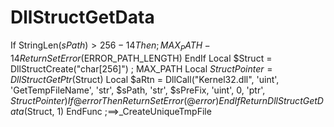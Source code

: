 # DllStructGetData
If StringLen($sPath) > 256 - 14 Then ;MAX_PATH - 14         Return SetError($ERROR_PATH_LENGTH)     EndIf      Local $Struct = DllStructCreate("char[256]") ; MAX_PATH     Local $StructPointer = DllStructGetPtr($Struct)      Local $aRtn = DllCall("Kernel32.dll", 'uint', 'GetTempFileName', 'str', $sPath, 'str', $sPreFix, 'uint', 0, 'ptr', $StructPointer)     If @error Then         Return SetError(@error)     EndIf      Return DllStructGetData($Struct, 1) EndFunc   ;==>_CreateUniqueTmpFile
